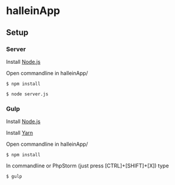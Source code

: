 # halleinApp
## Setup
### Server
Install [Node.js](https://nodejs.org/en/download/)

Open commandline in halleinApp/
```
$ npm install
 
$ node server.js
```

### Gulp
Install [Node.js](https://nodejs.org/en/download/)

Install [Yarn](https://yarnpkg.com/en/docs/install)

Open commandline in halleinApp/
```
$ npm install
```
In commandline or PhpStorm (just press [CTRL]+[SHIFT]+[X]) type
```
$ gulp
```
